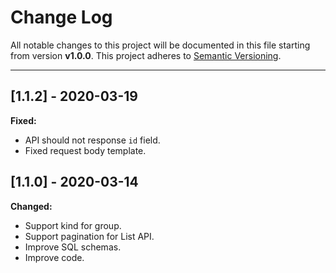 # Change Log

All notable changes to this project will be documented in this file starting from version **v1.0.0**.
This project adheres to [Semantic Versioning](http://semver.org/).

-----

## [1.1.2] - 2020-03-19

**Fixed:**

- API should not response `id` field.
- Fixed request body template.

## [1.1.0] - 2020-03-14

**Changed:**

- Support kind for group.
- Support pagination for List API.
- Improve SQL schemas.
- Improve code.
